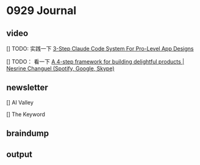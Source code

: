 # 0929 Journal

## video

[] TODO: 实践一下 [3-Step Claude Code System For Pro-Level App Designs](https://www.youtube.com/watch?v=wiQMsQwWJQE)

[] TODO： 看一下 [A 4-step framework for building delightful products | Nesrine Changuel (Spotify, Google, Skype)](https://www.youtube.com/watch?v=tX6nwT1Bsuo)

## newsletter

[] AI Valley

[] The Keyword

## braindump

## output
